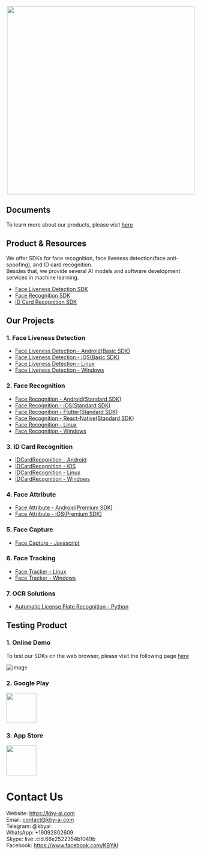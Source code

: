 <p align="center">
  <a href="https://play.google.com/store/apps/dev?id=7086930298279250852" target="_blank">
    <img alt="" src="https://github-production-user-asset-6210df.s3.amazonaws.com/125717930/246971879-8ce757c3-90dc-438d-807f-3f3d29ddc064.png" width=500/>
  </a>  
</p>

## Documents
To learn more about our products, please visit [here](https://docs.kby-ai.com)

## Product & Resources
We offer SDKs for face recognition, face liveness detection(face anti-spoofing), and ID card recognition.</br>
Besides that, we provide several AI models and software development services in machine learning.

- [Face Liveness Detection SDK](https://github.com/kby-ai/Face-Liveness-Detection-SDK)
- [Face Recognition SDK](https://github.com/kby-ai/Face-Recognition-SDK)
- [ID Card Recognition SDK](https://github.com/kby-ai/IDCard-Recognition-SDK)

## Our Projects
### 1. Face Liveness Detection
- [Face Liveness Detection - Android(Basic SDK)](https://github.com/kby-ai/FaceLivenessDetection-Android)
- [Face Liveness Detection - iOS(Basic SDK)](https://github.com/kby-ai/FaceLivenessDetection-iOS)
- [Face Liveness Detection - Linux](https://github.com/kby-ai/FaceLivenessDetection-Docker)
- [Face Liveness Detection - Windows](https://github.com/kby-ai/FaceLivenessDetection-Windows)

### 2. Face Recognition
- [Face Recognition - Android(Standard SDK)](https://github.com/kby-ai/FaceRecognition-Android)
- [Face Recognition - iOS(Standard SDK)](https://github.com/kby-ai/FaceRecognition-iOS)
- [Face Recognition - Flutter(Standard SDK)](https://github.com/kby-ai/FaceRecognition-Flutter)
- [Face Recognition - React-Native(Standard SDK)](https://github.com/kby-ai/FaceRecognition-React-Native)
- [Face Recognition - Linux](https://github.com/kby-ai/FaceRecognition-Docker)
- [Face Recognition - Windows](https://github.com/kby-ai/FaceRecognition-Windows)

### 3. ID Card Recognition
- [IDCardRecognition - Android](https://github.com/kby-ai/IDCardRecognition-Android)
- [IDCardRecognition - iOS](https://github.com/kby-ai/IDCardRecognition-iOS)
- [IDCardRecognition - Linux](https://github.com/kby-ai/IDCardRecognition-Docker)
- [IDCardRecognition - Windows](https://github.com/kby-ai/FaceLivenessDetection-Windows)

### 4. Face Attribute
- [Face Attribute - Android(Premium SDK)](https://github.com/kby-ai/FaceAttribute-Android)
- [Face Attribute - iOS(Premium SDK)](https://github.com/kby-ai/FaceAttribute-iOS)

### 5. Face Capture
- [Face Capture - Javascript](https://github.com/kby-ai/facecapture-web)

### 6. Face Tracking
- [Face Tracker - Linux](https://github.com/kby-ai/Face-Tracker-Linux)
- [Face Tracker - Windows](https://github.com/kby-ai/Face-Tracker-Windows)

### 7. OCR Solutions
- [Automatic License Plate Recognition - Python](https://github.com/kby-ai/Automatic-License-Plate-Recognition)

## Testing Product
### 1. Online Demo
  To test our SDKs on the web browser, please visit the following page [here](https://web.kby-ai.com)

![image](https://github.com/kby-ai/Product/assets/125717930/6f6ad933-bed0-4ff6-81aa-58aba13e6845)

### 2. Google Play

<a href="https://play.google.com/store/apps/dev?id=7086930298279250852" target="_blank">
  <img alt="" src="https://user-images.githubusercontent.com/125717930/230804673-17c99e7d-6a21-4a64-8b9e-a465142da148.png" height=80/>
</a>

### 3. App Store

<a href="https://apps.apple.com/us/developer/hafiz-asif-ali/id1683604200" target="_blank">
  <img alt="" src="https://user-images.githubusercontent.com/125717930/235276083-d20fe057-214d-497c-a431-4569bbeed2fe.png" height=80/>
</a>

# Contact Us
Website: https://kby-ai.com<br/>
Email: contact@kby-ai.com<br/>
Telegram: @kbyai<br/>
WhatsApp: +19092802609<br/>
Skype: live:.cid.66e2522354b1049b<br/>
Facebook: https://www.facebook.com/KBYAI
